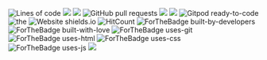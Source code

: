 
![Lines of code](https://img.shields.io/tokei/lines/github/davids-tips/davids-tips.github.io) 
![](https://img.shields.io/github/last-commit/davids-tips/davids-tips.github.io)
![](https://img.shields.io/github/repo-size/davids-tips/davids-tips.github.io)
![GitHub pull requests](https://img.shields.io/github/issues-pr/davids-tips/davids-tips.github.io) 
![](https://img.shields.io/github/issues-raw/davids-tips/Davids-tips.github.io)
![](https://img.shields.io/github/issues-pr-closed/davids-tips/davids-tips.github.io)
![Gitpod ready-to-code](https://img.shields.io/badge/Gitpod-ready--to--code-blue?logo=gitpod)
![the](https://gitpod.io/#/https://github.com/davids-tips/Davids-tips.github.io)
![Website shields.io](https://img.shields.io/website-up-down-green-red/http/shields.io.svg)
![HitCount](http://hits.dwyl.com/davids-tips/davids-tips.github.io.svg)
![ForTheBadge built-by-developers](http://ForTheBadge.com/images/badges/built-by-developers.svg)
![ForTheBadge built-with-love](http://ForTheBadge.com/images/badges/built-with-love.svg)
![ForTheBadge uses-git](http://ForTheBadge.com/images/badges/uses-git.svg)
![ForTheBadge uses-html](http://ForTheBadge.com/images/badges/uses-html.svg)
![ForTheBadge uses-css](http://ForTheBadge.com/images/badges/uses-css.svg)
![ForTheBadge uses-js](http://ForTheBadge.com/images/badges/uses-js.svg)
![](https://davids-tips.github.io/images/pro1.gif)
